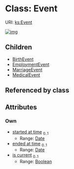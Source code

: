 
# Class: Event




URI: [ks:Event](https://w3id.org/linkml/tests/kitchen_sink/Event)


[![img](https://yuml.me/diagram/nofunky;dir:TB/class/[MedicalEvent],[MarriageEvent],[Event&#124;started_at_time:date%20%3F;ended_at_time:date%20%3F;is_current:boolean%20%3F]^-[MedicalEvent],[Event]^-[MarriageEvent],[Event]^-[EmploymentEvent],[Event]^-[BirthEvent],[EmploymentEvent],[BirthEvent])](https://yuml.me/diagram/nofunky;dir:TB/class/[MedicalEvent],[MarriageEvent],[Event&#124;started_at_time:date%20%3F;ended_at_time:date%20%3F;is_current:boolean%20%3F]^-[MedicalEvent],[Event]^-[MarriageEvent],[Event]^-[EmploymentEvent],[Event]^-[BirthEvent],[EmploymentEvent],[BirthEvent])

## Children

 * [BirthEvent](BirthEvent.md)
 * [EmploymentEvent](EmploymentEvent.md)
 * [MarriageEvent](MarriageEvent.md)
 * [MedicalEvent](MedicalEvent.md)

## Referenced by class


## Attributes


### Own

 * [started at time](started_at_time.md)  <sub>0..1</sub>
     * Range: [Date](types/Date.md)
 * [ended at time](ended_at_time.md)  <sub>0..1</sub>
     * Range: [Date](types/Date.md)
 * [is current](is_current.md)  <sub>0..1</sub>
     * Range: [Boolean](types/Boolean.md)
